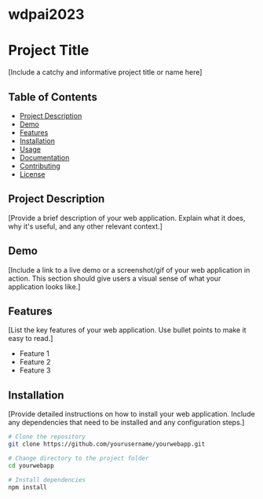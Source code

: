# wdpai2023
# Project Title

[Include a catchy and informative project title or name here]

## Table of Contents
- [Project Description](#project-description)
- [Demo](#demo)
- [Features](#features)
- [Installation](#installation)
- [Usage](#usage)
- [Documentation](#documentation)
- [Contributing](#contributing)
- [License](#license)

## Project Description

[Provide a brief description of your web application. Explain what it does, why it's useful, and any other relevant context.]

## Demo

[Include a link to a live demo or a screenshot/gif of your web application in action. This section should give users a visual sense of what your application looks like.]

## Features

[List the key features of your web application. Use bullet points to make it easy to read.]

- Feature 1
- Feature 2
- Feature 3

## Installation

[Provide detailed instructions on how to install your web application. Include any dependencies that need to be installed and any configuration steps.]

```bash
# Clone the repository
git clone https://github.com/yourusername/yourwebapp.git

# Change directory to the project folder
cd yourwebapp

# Install dependencies
npm install
